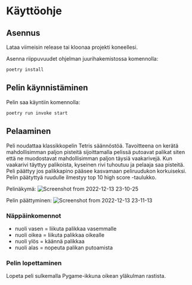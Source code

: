 # Käyttöohje

## Asennus

Lataa viimeisin release tai kloonaa projekti koneellesi.

Asenna riippuvuudet ohjelman juurihakemistossa komennolla:
```
poetry install
```
## Pelin käynnistäminen

Pelin saa käyntiin komennolla:
```
poetry run invoke start
```

## Pelaaminen

Peli noudattaa klassikkopelin Tetris säännöstöä. Tavoitteena on kerätä mahdollisimman paljon pisteitä sijoittamalla pelissä putoavat palikat siten että ne muodostavat mahdollisimman paljon täysiä vaakarivejä. Kun vaakarivi täyttyy palikoista, kyseinen rivi tuhoutuu ja pelaaja saa pisteitä. Peli päättyy jos palikkapino pääsee kasvamaan peliruudukon korkuiseksi. Pelin päätyttyä ruudulle ilmestyy top 10 high score -taulukko.

Pelinäkymä:
![Screenshot from 2022-12-13 23-10-25](https://user-images.githubusercontent.com/96269683/207453381-26fecb87-c7a3-4b31-9676-6aab4b8372e5.png)

Pelin päättyminen:
![Screenshot from 2022-12-13 23-11-13](https://user-images.githubusercontent.com/96269683/207453444-fd4388b6-f848-4b02-a5a4-ce0a6149d806.png)


### Näppäinkomennot

- nuoli vasen = liikuta palikkaa vasemmalle
- nuoli oikea = liikuta palikkaa oikealle
- nuoli ylös = käännä palikkaa
- nuoli alas = nopeuta palikan putoamista

### Pelin lopettaminen

Lopeta peli sulkemalla Pygame-ikkuna oikean yläkulman rastista.
